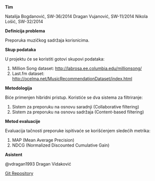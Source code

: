 **Tim**

Natalija Bogdanović, SW-36/2014
Dragan Vujanović, SW-11/2014
Nikola Lošić, SW-32/2014

**Definicija problema**

Preporuka muzičkog sadržaja korisnicima.

**Skup podataka**

U projektu će se koristiti gotovi skupovi podataka:

1) Million Song dataset: http://labrosa.ee.columbia.edu/millionsong/
2) Last.fm dataset: http://ocelma.net/MusicRecommendationDataset/index.html

**Metodologija**

Biće primenjen hibridni pristup. Koristiće se dva sistema za filtriranje:
1) Sistem za preporuku na osnovu saradnji (Collaborative filtering)
2) Sistem za preporuku na osnovu sadržaja (Content-based filtering)

**Metod evaluacije**

Evaluacija tačnosti preporuke  ispitivaće se korišćenjem sledećih metrika:

1) MAP (Mean Average Precision)
2) NDCG (Normalized Discounted Cumulative Gain)

**Asistent**

@vdragan1993 Dragan Vidaković

[Git Repository](url)
